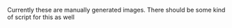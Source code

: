Currently these are manually generated images.
There should be some kind of script for this as well
